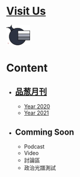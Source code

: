 # [Visit Us](https://journal.pincong.tk/)

<img src=Logo.png width=12.5%>

# Content
- ## [品葱月刊](/品葱月刊)
  - [Year 2020](/品葱月刊/2020.md)
  - [Year 2021](/品葱月刊/2021.md)
  
- ## Comming Soon
  - Podcast
  - Video
  - 討論區
  - 政治光譜測試
